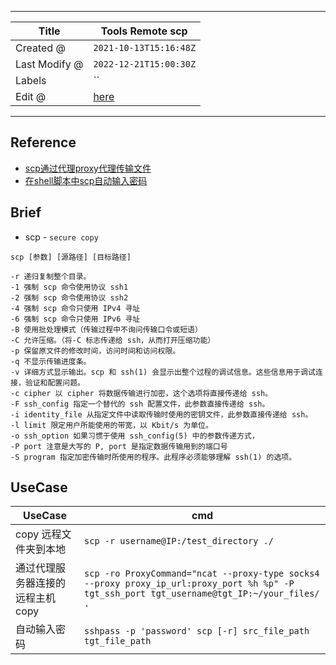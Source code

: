 -----

| Title         | Tools Remote scp                                    |
| ------------- | --------------------------------------------------- |
| Created @     | `2021-10-13T15:16:48Z`                              |
| Last Modify @ | `2022-12-21T15:00:30Z`                              |
| Labels        | \`\`                                                |
| Edit @        | [here](https://github.com/junxnone/linux/issues/10) |

-----

## Reference

  - [scp通过代理proxy代理传输文件](https://www.appblog.cn/2020/04/26/scp%E9%80%9A%E8%BF%87%E4%BB%A3%E7%90%86proxy%E4%BB%A3%E7%90%86%E4%BC%A0%E8%BE%93%E6%96%87%E4%BB%B6/)
  - [在shell脚本中scp自动输入密码](https://blog.csdn.net/qq_35975447/article/details/108064795)

## Brief

  - scp - `secure copy`

<!-- end list -->

    scp [参数] [源路径] [目标路径]
    
    -r 递归复制整个目录。 
    -1 强制 scp 命令使用协议 ssh1 
    -2 强制 scp 命令使用协议 ssh2 
    -4 强制 scp 命令只使用 IPv4 寻址 
    -6 强制 scp 命令只使用 IPv6 寻址 
    -B 使用批处理模式（传输过程中不询问传输口令或短语） 
    -C 允许压缩。（将-C 标志传递给 ssh，从而打开压缩功能） 
    -p 保留原文件的修改时间，访问时间和访问权限。 
    -q 不显示传输进度条。 
    -v 详细方式显示输出。scp 和 ssh(1) 会显示出整个过程的调试信息。这些信息用于调试连接，验证和配置问题。  
    -c cipher 以 cipher 将数据传输进行加密，这个选项将直接传递给 ssh。  
    -F ssh_config 指定一个替代的 ssh 配置文件，此参数直接传递给 ssh。 
    -i identity_file 从指定文件中读取传输时使用的密钥文件，此参数直接传递给 ssh。  
    -l limit 限定用户所能使用的带宽，以 Kbit/s 为单位。   
    -o ssh_option 如果习惯于使用 ssh_config(5) 中的参数传递方式，  
    -P port 注意是大写的 P, port 是指定数据传输用到的端口号  
    -S program 指定加密传输时所使用的程序。此程序必须能够理解 ssh(1) 的选项。

## UseCase

| UseCase            | cmd                                                                                                                                         |
| ------------------ | ------------------------------------------------------------------------------------------------------------------------------------------- |
| copy 远程文件夹到本地      | `scp -r username@IP:/test_directory ./`                                                                                                     |
| 通过代理服务器连接的远程主机copy | `scp -ro ProxyCommand="ncat --proxy-type socks4 --proxy proxy_ip_url:proxy_port %h %p" -P tgt_ssh_port tgt_username@tgt_IP:~/your_files/ .` |
| 自动输入密码             | `sshpass -p 'password' scp [-r] src_file_path  tgt_file_path`                                                                               |
